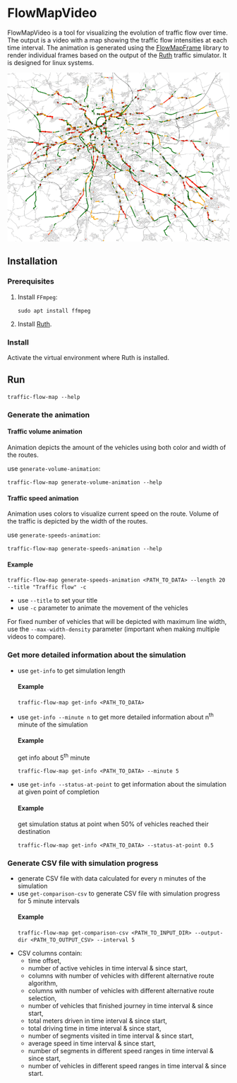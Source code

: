 # FlowMapVideo

FlowMapVideo is a tool for visualizing the evolution of traffic flow over time. The output is a video with a map showing the traffic flow intensities at each time interval. The animation is generated using the [FlowMapFrame](flowmapframe) library to render individual frames based on the output of the [Ruth](https://github.com/It4innovations/ruth) traffic simulator. It is designed for linux systems.

![Traffic Flow](./images/traffic-flow.png)

## Installation

### Prerequisites

1. Install `FFmpeg`:

    ```
    sudo apt install ffmpeg
    ```
2. Install [Ruth](https://github.com/It4innovations/ruth).

### Install

Activate the virtual environment where Ruth is installed.

## Run
```
traffic-flow-map --help
```

### Generate the animation
#### Traffic volume animation
Animation depicts the amount of the vehicles using both color and width of the routes.

use `generate-volume-animation`:
```
traffic-flow-map generate-volume-animation --help
```

#### Traffic speed animation
Animation uses colors to visualize current speed on the route. Volume of the traffic is depicted by the width of the routes.

use `generate-speeds-animation`:
```
traffic-flow-map generate-speeds-animation --help
```

#### Example
```
traffic-flow-map generate-speeds-animation <PATH_TO_DATA> --length 20 --title "Traffic flow" -c
```
* use `--title` to set your title
* use `-c` parameter to animate the movement of the vehicles

For fixed number of vehicles that will be depicted with maximum line width, use the `--max-width-density` parameter (important when making multiple videos to compare).


### Get more detailed information about the simulation
* use `get-info` to get simulation length
    #### Example
    ```
    traffic-flow-map get-info <PATH_TO_DATA>
    ```
* use `get-info --minute n` to get more detailed information about n<sup>th</sup> minute of the simulation
    #### Example 
    get info about 5<sup>th</sup> minute
    ```
    traffic-flow-map get-info <PATH_TO_DATA> --minute 5
    ```
* use `get-info --status-at-point` to get information about the simulation at given point of completion
    #### Example 
    get simulation status at point when 50% of vehicles reached their destination
    ```
    traffic-flow-map get-info <PATH_TO_DATA> --status-at-point 0.5
    ```
### Generate CSV file with simulation progress
* generate CSV file with data calculated for every n minutes of the simulation
* use `get-comparison-csv` to generate CSV file with simulation progress for 5 minute intervals
    #### Example 
    ```
    traffic-flow-map get-comparison-csv <PATH_TO_INPUT_DIR> --output-dir <PATH_TO_OUTPUT_CSV> --interval 5
    ```
* CSV columns contain:
    * time offset,
    * number of active vehicles in time interval & since start,
    * columns with number of vehicles with different alternative route algorithm,
    * columns with number of vehicles with different alternative route selection,
    * number of vehicles that finished journey in time interval & since start,
    * total meters driven in time interval & since start,
    * total driving time in time interval & since start,
    * number of segments visited in time interval & since start,
    * average speed in time interval & since start,
    * number of segments in different speed ranges in time interval & since start,
    * number of vehicles in different speed ranges in time interval & since start.
